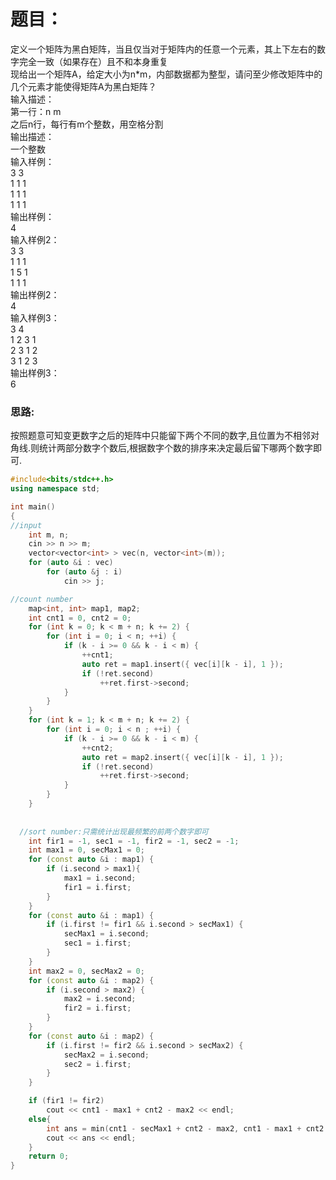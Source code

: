 
# 题目：
定义一个矩阵为黑白矩阵，当且仅当对于矩阵内的任意一个元素，其上下左右的数字完全一致（如果存在）且不和本身重复  
现给出一个矩阵A，给定大小为n*m，内部数据都为整型，请问至少修改矩阵中的几个元素才能使得矩阵A为黑白矩阵？  
输入描述：  
第一行：n m  
之后n行，每行有m个整数，用空格分割  
输出描述：  
一个整数  
输入样例：  
3 3  
1 1 1  
1 1 1  
1 1 1  
输出样例：  
4  
输入样例2：  
3 3  
1 1 1  
1 5 1  
1 1 1  
输出样例2：  
4  
输入样例3：  
3 4  
1 2 3 1  
2 3 1 2  
3 1 2 3  
输出样例3：  
6  

### 思路:
按照题意可知变更数字之后的矩阵中只能留下两个不同的数字,且位置为不相邻对角线.则统计两部分数字个数后,根据数字个数的排序来决定最后留下哪两个数字即可.

```c++
#include<bits/stdc++.h>
using namespace std;

int main()
{
//input
	int m, n;
	cin >> n >> m;
	vector<vector<int> > vec(n, vector<int>(m));
	for (auto &i : vec)
		for (auto &j : i)
			cin >> j;

//count number
	map<int, int> map1, map2;
	int cnt1 = 0, cnt2 = 0;
	for (int k = 0; k < m + n; k += 2) {
		for (int i = 0; i < n; ++i) {
			if (k - i >= 0 && k - i < m) {
				++cnt1;
				auto ret = map1.insert({ vec[i][k - i], 1 });
				if (!ret.second)
					++ret.first->second;
			}
		}
	}
	for (int k = 1; k < m + n; k += 2) {
		for (int i = 0; i < n ; ++i) {
			if (k - i >= 0 && k - i < m) {
				++cnt2;
				auto ret = map2.insert({ vec[i][k - i], 1 });
				if (!ret.second)
					++ret.first->second;
			}
		}
	}
  
  
  //sort number:只需统计出现最频繁的前两个数字即可
	int fir1 = -1, sec1 = -1, fir2 = -1, sec2 = -1;
	int max1 = 0, secMax1 = 0;
	for (const auto &i : map1) {
		if (i.second > max1){
			max1 = i.second;
			fir1 = i.first;
		}
	}
	for (const auto &i : map1) {
		if (i.first != fir1 && i.second > secMax1) {
			secMax1 = i.second;
			sec1 = i.first;
		}
	}
	int max2 = 0, secMax2 = 0;
	for (const auto &i : map2) {
		if (i.second > max2) {
			max2 = i.second;
			fir2 = i.first;
		}
	}
	for (const auto &i : map2) {
		if (i.first != fir2 && i.second > secMax2) {
			secMax2 = i.second;
			sec2 = i.first;
		}
	}

	if (fir1 != fir2)
		cout << cnt1 - max1 + cnt2 - max2 << endl;
	else{
		int ans = min(cnt1 - secMax1 + cnt2 - max2, cnt1 - max1 + cnt2 - secMax2);
		cout << ans << endl;
	}
	return 0;
}
```
